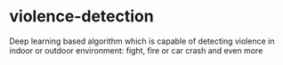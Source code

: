 # violence-detection
Deep learning based algorithm which is capable of detecting violence in indoor or outdoor environment: fight, fire or car crash and even more
